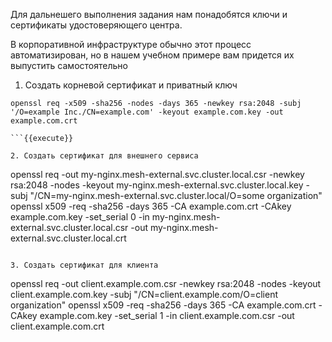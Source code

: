 Для дальнешего выполнения задания нам понадобятся ключи и сертификаты удостоверяющего центра. 

В корпоративной инфраструктуре обычно этот процесс автоматизирован, но в нашем учебном примере вам придется их выпустить самостоятельно

1. Создать корневой сертификат и приватный ключ

```
openssl req -x509 -sha256 -nodes -days 365 -newkey rsa:2048 -subj '/O=example Inc./CN=example.com' -keyout example.com.key -out example.com.crt

```{{execute}}

2. Создать сертификат для внешнего сервиса

```
openssl req -out my-nginx.mesh-external.svc.cluster.local.csr -newkey rsa:2048 -nodes -keyout my-nginx.mesh-external.svc.cluster.local.key -subj "/CN=my-nginx.mesh-external.svc.cluster.local/O=some organization"
openssl x509 -req -sha256 -days 365 -CA example.com.crt -CAkey example.com.key -set_serial 0 -in my-nginx.mesh-external.svc.cluster.local.csr -out my-nginx.mesh-external.svc.cluster.local.crt
```{{execute}}

3. Создать сертификат для клиента

```
openssl req -out client.example.com.csr -newkey rsa:2048 -nodes -keyout client.example.com.key -subj "/CN=client.example.com/O=client organization"
openssl x509 -req -sha256 -days 365 -CA example.com.crt -CAkey example.com.key -set_serial 1 -in client.example.com.csr -out client.example.com.crt
```{{execute}}

